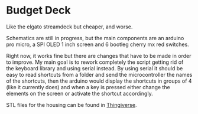 # Budget Deck
Like the elgato streamdeck but cheaper, and worse.

Schematics are still in progress, but the main components are an arduino pro micro, a SPI OLED 1 inch screen and 6 bootleg cherry mx red switches.

Right now, it works fine but there are changes that have to be made in order to improve.
My main goal is to rework completely the script getting rid of the keyboard library and using serial instead.
By using serial it should be easy to read shortcuts from a folder and send the microcontroller the names of the shortcuts, then the arduino would display the shortcuts in groups of 4 (like it currently does) and when a key is pressed either change the elements on the screen or activate the shortcut accordingly.

STL files for the housing can be found in [Thingiverse](https://www.thingiverse.com/thing:3517440).
